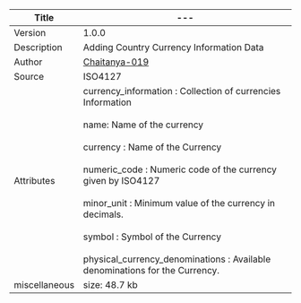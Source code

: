| Title         | ---                                                                                                                                                                                                                                                                                                                                                                                                            |
|---------------|----------------------------------------------------------------------------------------------------------------------------------------------------------------------------------------------------------------------------------------------------------------------------------------------------------------------------------------------------------------------------------------------------------------|
| Version       | 1.0.0                                                                                                                                                                                                                                                                                                                                                                                                          |
| Description   | Adding Country Currency Information Data                                                                                                                                                                                                                                                                                                                                                                       |
| Author        | [Chaitanya-019](https://github.com/Chaitanya-019)                                                                                                                                                                                                                                                                                                                                                              |
| Source        | ISO4127                                                                                                                                                                                                                                                                                                                                                                                                        |
| Attributes    | currency_information :  Collection of currencies Information <br><br> name: Name of the currency <br><br> currency : Name of the Currency <br><br> numeric_code : Numeric code of the currency given by ISO4127 <br><br> minor_unit : Minimum value of the currency in decimals. <br><br> symbol : Symbol of the Currency <br><br> physical_currency_denominations : Available denominations for the Currency. |
| miscellaneous | size: 48.7 kb                                                                                                                                                                                                                                                                                                                                                                                                   |                                                                                                                                                                                                                                                                                                                                                                                                       |
